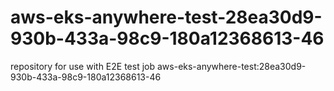 # aws-eks-anywhere-test-28ea30d9-930b-433a-98c9-180a12368613-46
repository for use with E2E test job aws-eks-anywhere-test:28ea30d9-930b-433a-98c9-180a12368613-46
